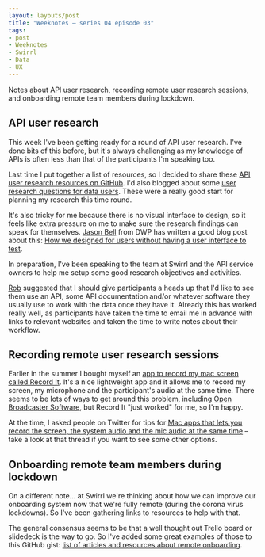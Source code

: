```yaml
---
layout: layouts/post
title: "Weeknotes – series 04 episode 03"
tags:
- post
- Weeknotes
- Swirrl
- Data
- UX
---
```


<p>Notes about API user research, recording remote user research sessions, and onboarding remote team members during lockdown.</p>

## API user research

This week I've been getting ready for a round of API user research. I've done bits of this before, but it's always challenging as my knowledge of APIs is often less than that of the participants I'm speaking too.

Last time I put together a list of resources, so I decided to share these [API user research resources on GitHub](https://gist.github.com/benjystanton/295d6a84f58e62ab02e36f59491cbcad). I'd also blogged about some [user research questions for data users](/blog/user-research-questions-for-data-users/). These were a really good start for planning my research this time round.

It's also tricky for me because there is no visual interface to design, so it feels like extra pressure on me to make sure the research findings can speak for themselves. [Jason Bell](https://twitter.com/AgileTimelord) from DWP has written a good blog post about this: [How we designed for users without having a user interface to test](https://dwpdigital.blog.gov.uk/2018/04/20/how-we-designed-for-users-without-having-a-user-interface-to-test/).

In preparation, I've been speaking to the team at Swirrl and the API service owners to help me setup some good research objectives and activities.

[Rob](https://twitter.com/robchamberspfc) suggested that I should give participants a heads up that I'd like to see them use an API, some API documentation and/or whatever software they usually use to work with the data once they have it. Already this has worked really well, as participants have taken the time to email me in advance with links to relevant websites and taken the time to write notes about their workflow.

## Recording remote user research sessions

Earlier in the summer I bought myself an [app to record my mac screen called Record It](http://buildtoconnect.com/en/products/recordit). It's a nice lightweight app and it allows me to record my screen, my microphone and the participant's audio at the same time. There seems to be lots of ways to get around this problem, including [Open Broadcaster Software](https://obsproject.com/), but Record It "just worked" for me, so I'm happy.

At the time, I asked people on Twitter for tips for [Mac apps that lets you record the screen, the system audio and the mic audio at the same time](https://twitter.com/benjystanton/status/1288075299444449281) – take a look at that thread if you want to see some other options.

## Onboarding remote team members during lockdown

On a different note… at Swirrl we're thinking about how we can improve our onboarding system now that we're fully remote (during the corona virus lockdowns). So I've been gathering links to resources to help with that.

The general consensus seems to be that a well thought out Trello board or slidedeck is the way to go. So I've added some great examples of those to this GitHub gist: [list of articles and resources about remote onboarding](https://gist.github.com/benjystanton/c745b0c400eb7d73e2766686dff6de78).